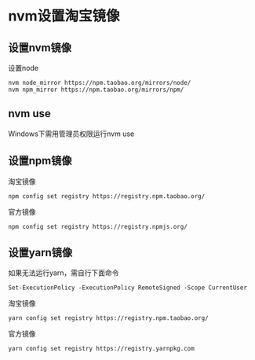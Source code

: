# nvm设置淘宝镜像

## 设置nvm镜像

设置node

```shell
nvm node_mirror https://npm.taobao.org/mirrors/node/
nvm npm_mirror https://npm.taobao.org/mirrors/npm/
```

## nvm use

Windows下需用管理员权限运行nvm use

## 设置npm镜像

淘宝镜像
```shell
npm config set registry https://registry.npm.taobao.org/
```

官方镜像
```shell
npm config set registry https://registry.npmjs.org/
```

## 设置yarn镜像

如果无法运行yarn，需自行下面命令

```shell
Set-ExecutionPolicy -ExecutionPolicy RemoteSigned -Scope CurrentUser
```

淘宝镜像
```shell
yarn config set registry https://registry.npm.taobao.org/
```

官方镜像
```shell
yarn config set registry https://registry.yarnpkg.com
```